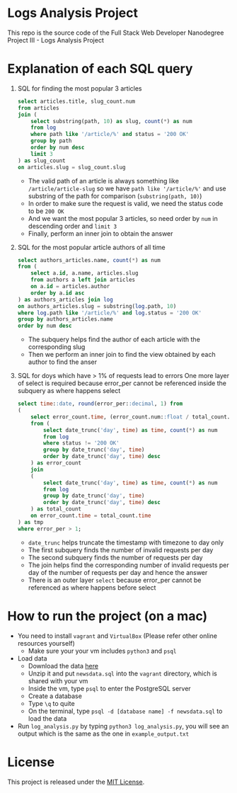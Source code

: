 # Logs Analysis Project
This repo is the source code of the Full Stack Web Developer Nanodegree Project
III - Logs Analysis Project

# Explanation of each SQL query
1. SQL for finding the most popular 3 articles
    ``` sql
    select articles.title, slug_count.num
    from articles
    join (
        select substring(path, 10) as slug, count(*) as num
        from log
        where path like '/article/%' and status = '200 OK'
        group by path
        order by num desc
        limit 3
    ) as slug_count
    on articles.slug = slug_count.slug
    ```
    - The valid path of an article is always something like
      `/article/article-slug` so we have `path like '/article/%'` and use
substring of the path for comparison (`substring(path, 10)`)
    - In order to make sure the request is valid, we need the status code to be
      `200 OK`
    - And we want the most popular 3 articles, so need order by `num` in
      descending order and `limit 3`
    - Finally, perform an inner join to obtain the answer

2. SQL for the most popular article authors of all time
    ``` sql
    select authors_articles.name, count(*) as num
    from (
        select a.id, a.name, articles.slug
        from authors a left join articles
        on a.id = articles.author
        order by a.id asc
    ) as authors_articles join log
    on authors_articles.slug = substring(log.path, 10)
    where log.path like '/article/%' and log.status = '200 OK'
    group by authors_articles.name
    order by num desc
    ```
    - The subquery helps find the author of each article with the corresponding
      slug
    - Then we perform an inner join to find the view obtained by each author to
      find the anser
    
3. SQL for doys which have > 1% of requests lead to errors
One more layer of select is required because error_per cannot be referenced
inside the subquery as where happens select
    ``` sql
    select time::date, round(error_per::decimal, 1) from
    (
        select error_count.time, (error_count.num::float / total_count.num * 100) as error_per
        from (
            select date_trunc('day', time) as time, count(*) as num
            from log
            where status != '200 OK'
            group by date_trunc('day', time)
            order by date_trunc('day', time) desc
        ) as error_count
        join
        (
            select date_trunc('day', time) as time, count(*) as num
            from log
            group by date_trunc('day', time)
            order by date_trunc('day', time) desc
        ) as total_count
        on error_count.time = total_count.time
    ) as tmp
    where error_per > 1;
    ```
    - `date_trunc` helps truncate the timestamp with timezone to day only
    - The first subquery finds the number of invalid requests per day
    - The second subquery finds the number of requests per day
    - The join helps find the corresponding number of invalid requests per day
      of the number of requests per day and hence the answer
    - There is an outer layer `select` because error_per cannot be referenced as
      where happens before select

# How to run the project (on a mac)
- You need to install `vagrant` and `VirtualBox` (Please refer other online
  resources yourself)
    - Make sure your your vm includes `python3` and `psql`
- Load data
    - Download the data
      [here](https://d17h27t6h515a5.cloudfront.net/topher/2016/August/57b5f748_newsdata/newsdata.zip)
    - Unzip it and put `newsdata.sql` into the `vagrant` directory, which is
      shared with your vm
    - Inside the vm, type `psql` to enter the PostgreSQL server
    - Create a database
    - Type `\q` to quite
    - On the terminal, type `psql -d [database name] -f newsdata.sql` to load
      the data
- Run `log_analysis.py` by typing `python3 log_analysis.py`, you will see an
  output which is the same as the one in `example_output.txt`

# License
This project is released under the [MIT
License](https://opensource.org/licenses/MIT).

